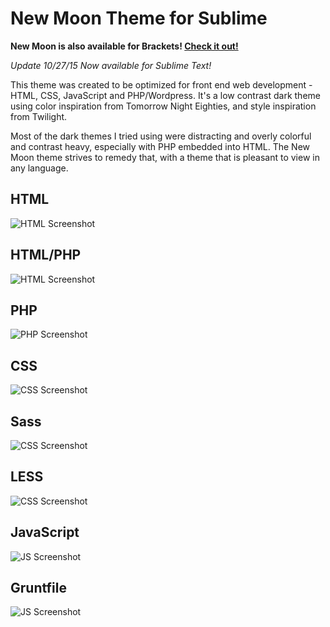 New Moon Theme for Sublime
===========================
**New Moon is also available for Brackets! [Check it out!](https://github.com/taniarascia/new-moon)**

*Update 10/27/15 Now available for Sublime Text!*

This theme was created to be optimized for front end web development - HTML, CSS, JavaScript and PHP/Wordpress. It's a low contrast dark theme using color inspiration from Tomorrow Night Eighties, and style inspiration from Twilight. 

Most of the dark themes I tried using were distracting and overly colorful and contrast heavy, especially with PHP embedded into HTML. The New Moon theme strives to remedy that, with a theme that is pleasant to view in any language.

## HTML
![HTML Screenshot](https://github.com/taniarascia/new-moon-sublime/blob/master/images/html.png)

## HTML/PHP
![HTML Screenshot](https://github.com/taniarascia/new-moon-sublime/blob/master/images/phphtml.png)

## PHP
![PHP Screenshot](https://github.com/taniarascia/new-moon-sublime/blob/master/images/php.png)

## CSS
![CSS Screenshot](https://github.com/taniarascia/new-moon-sublime/blob/master/images/css.png)

## Sass
![CSS Screenshot](https://github.com/taniarascia/new-moon-sublime/blob/master/images/sass.png)

## LESS
![CSS Screenshot](https://github.com/taniarascia/new-moon-sublime/blob/master/images/less.png)

## JavaScript
![JS Screenshot](https://github.com/taniarascia/new-moon-sublime/blob/master/images/js.png)

## Gruntfile
![JS Screenshot](https://github.com/taniarascia/new-moon-sublime/blob/master/images/grunt.png)
